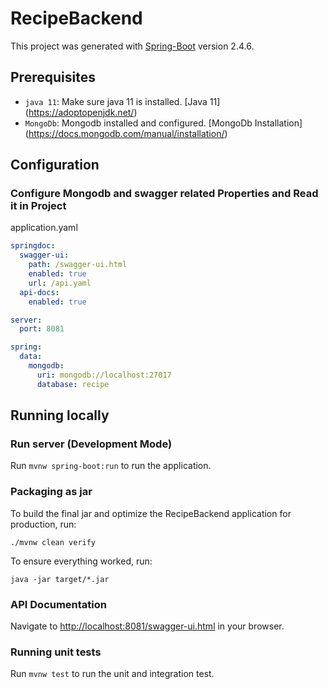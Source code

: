 # RecipeBackend

This project was generated with [Spring-Boot](https://start.spring.io/) version 2.4.6.

## Prerequisites

- `java 11`: Make sure java 11 is installed. [Java 11] (https://adoptopenjdk.net/)
- `MongoDb`: Mongodb installed and configured. [MongoDb Installation] (https://docs.mongodb.com/manual/installation/)

## Configuration

### Configure Mongodb and swagger related Properties and Read it in Project

application.yaml
```yaml
springdoc:
  swagger-ui:
    path: /swagger-ui.html
    enabled: true
    url: /api.yaml
  api-docs:
    enabled: true

server:
  port: 8081

spring:
  data:
    mongodb:
      uri: mongodb://localhost:27017
      database: recipe
```

## Running locally

### Run server (Development Mode)

Run `mvnw spring-boot:run` to run the application.

### Packaging as jar

To build the final jar and optimize the RecipeBackend application for production, run:

```
./mvnw clean verify
```

To ensure everything worked, run:

```
java -jar target/*.jar
```

### API Documentation

Navigate to [http://localhost:8081/swagger-ui.html](http://localhost:8081/swagger-ui.html) in your browser.

### Running unit tests

Run `mvnw test` to run the unit and integration test.

